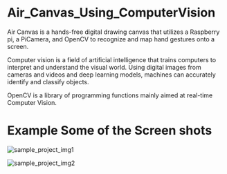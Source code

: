 # Air_Canvas_Using_ComputerVision


Air Canvas is a hands-free digital drawing canvas that utilizes a Raspberry pi, a PiCamera, and OpenCV to recognize and map hand gestures onto a screen.

Computer vision is a field of artificial intelligence that trains computers to interpret and understand the visual world.
Using digital images from cameras and videos and deep learning models, machines can accurately identify and classify objects.

OpenCV is a library of programming functions mainly aimed at real-time Computer Vision.

# Example Some of the Screen shots
![sample_project_img1](https://user-images.githubusercontent.com/85254301/211049624-1493c246-8e5d-4571-8f08-535c3fe77452.png)

![sample_project_img2](https://user-images.githubusercontent.com/85254301/211049655-34179c28-4455-4f4c-86c0-99b6b909b5f4.png)

